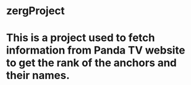 # zergProject
# This is a project used to fetch information from Panda TV website to get the rank of the anchors and their names.

